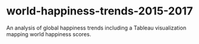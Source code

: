 # world-happiness-trends-2015-2017
An analysis of global happiness trends including a Tableau visualization mapping world happiness scores.
